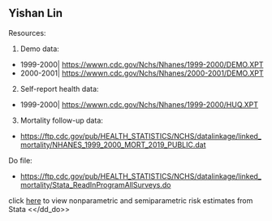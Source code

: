 ## Yishan Lin

Resources: <br />
1. Demo data: <br />
- 1999-2000| https://wwwn.cdc.gov/Nchs/Nhanes/1999-2000/DEMO.XPT <br />
- 2000-2001| https://wwwn.cdc.gov/Nchs/Nhanes/2000-2001/DEMO.XPT

2. Self-report health data:<br />
- 1999-2000| https://wwwn.cdc.gov/Nchs/Nhanes/1999-2000/HUQ.XPT

3. Mortality follow-up data: <br />
- https://ftp.cdc.gov/pub/HEALTH_STATISTICS/NCHS/datalinkage/linked_mortality/NHANES_1999_2000_MORT_2019_PUBLIC.dat

Do file: <br />
- https://ftp.cdc.gov/pub/HEALTH_STATISTICS/NCHS/datalinkage/linked_mortality/Stata_ReadInProgramAllSurveys.do

click [here](dyndoc.html) to view nonparametric and semiparametric risk estimates from Stata
<</dd_do>>
```
